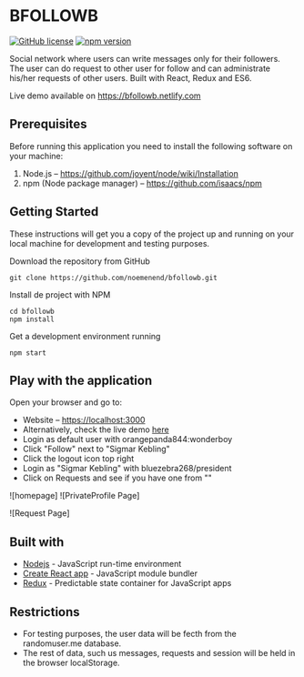 # BFOLLOWB

 [![GitHub license](https://img.shields.io/badge/license-MIT-blue.svg)](https://github.com/facebook/react/blob/master/LICENSE) [![npm version](https://img.shields.io/npm/v/react.svg?style=flat)](https://www.npmjs.com/package/react)

Social network where users can write messages only for their followers. The user can do request to other user for follow and can administrate his/her requests of other users.  Built with React, Redux and ES6.

Live demo available on <https://bfollowb.netlify.com>

## Prerequisites

Before running this application you need to install the following software on your machine:

1. Node.js  &ndash; <https://github.com/joyent/node/wiki/Installation>
2. npm (Node package manager)  &ndash; <https://github.com/isaacs/npm>

## Getting Started

These instructions will get you a copy of the project up and running on your local machine for development and testing purposes.

Download the repository from GitHub

```shell
git clone https://github.com/noemenend/bfollowb.git
```

Install de project with NPM

```shell
cd bfollowb
npm install
```

Get a development environment running

```shell
npm start
```

## Play with the application

Open your browser and go to:

+ Website &ndash; <https://localhost:3000>
+ Alternatively, check the live demo [here](https://bfollowb.netlify.com/)
+ Login as default user with orangepanda844:wonderboy
+ Click "Follow" next to "Sigmar Kebling"
+ Click the logout icon top right
+ Login as "Sigmar Kebling" with bluezebra268/president
+ Click on Requests and see if you have one from ""

![homepage]
![PrivateProfile Page]

![Request Page]

## Built with

+ [Nodejs](https://nodejs.org/) - JavaScript run-time environment
+ [Create React app](https://github.com/facebook/create-react-app) - JavaScript module bundler
+ [Redux](https://github.com/reduxjs/redux) - Predictable state container for JavaScript apps

## Restrictions

+ For testing purposes, the user data will be fecth from the randomuser.me database.
+ The rest of data, such us messages, requests and session will be held in the browser localStorage.

